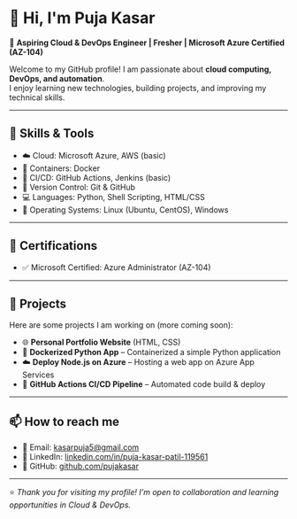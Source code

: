 # 👋 Hi, I'm Puja Kasar  

🚀 **Aspiring Cloud & DevOps Engineer | Fresher | Microsoft Azure Certified (AZ-104)**  

Welcome to my GitHub profile! I am passionate about **cloud computing, DevOps, and automation**.  
I enjoy learning new technologies, building projects, and improving my technical skills.  

---

## 🔧 Skills & Tools  
- ☁️ Cloud: Microsoft Azure, AWS (basic)  
- 🐳 Containers: Docker  
- 🔄 CI/CD: GitHub Actions, Jenkins (basic)  
- 📂 Version Control: Git & GitHub  
- 💻 Languages: Python, Shell Scripting, HTML/CSS  
- 🔐 Operating Systems: Linux (Ubuntu, CentOS), Windows  

---

## 📜 Certifications  
- ✅ Microsoft Certified: Azure Administrator (AZ-104)  

---

## 📂 Projects  
Here are some projects I am working on (more coming soon):  
- 🌐 **Personal Portfolio Website** (HTML, CSS)  
- 🐳 **Dockerized Python App** – Containerized a simple Python application  
- ☁️ **Deploy Node.js on Azure** – Hosting a web app on Azure App Services  
- 🔄 **GitHub Actions CI/CD Pipeline** – Automated code build & deploy  

---

## 📫 How to reach me  
- 📧 Email: kasarpuja5@gmail.com  
- 🔗 LinkedIn: [linkedin.com/in/puja-kasar-patil-119561](https://linkedin.com/in/puja-kasar-patil-119561)  
- 🐙 GitHub: [github.com/pujakasar](https://github.com/pujakasar)  

---

⭐ *Thank you for visiting my profile! I’m open to collaboration and learning opportunities in Cloud & DevOps.*  
